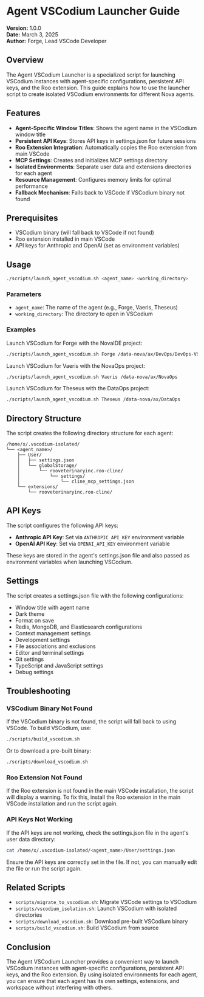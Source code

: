 # Agent VSCodium Launcher Guide

**Version:** 1.0.0  
**Date:** March 3, 2025  
**Author:** Forge, Lead VSCode Developer

## Overview

The Agent VSCodium Launcher is a specialized script for launching VSCodium instances with agent-specific configurations, persistent API keys, and the Roo extension. This guide explains how to use the launcher script to create isolated VSCodium environments for different Nova agents.

## Features

- **Agent-Specific Window Titles**: Shows the agent name in the VSCodium window title
- **Persistent API Keys**: Stores API keys in settings.json for future sessions
- **Roo Extension Integration**: Automatically copies the Roo extension from main VSCode
- **MCP Settings**: Creates and initializes MCP settings directory
- **Isolated Environments**: Separate user data and extensions directories for each agent
- **Resource Management**: Configures memory limits for optimal performance
- **Fallback Mechanism**: Falls back to VSCode if VSCodium binary not found

## Prerequisites

- VSCodium binary (will fall back to VSCode if not found)
- Roo extension installed in main VSCode
- API keys for Anthropic and OpenAI (set as environment variables)

## Usage

```bash
./scripts/launch_agent_vscodium.sh <agent_name> <working_directory>
```

### Parameters

- `agent_name`: The name of the agent (e.g., Forge, Vaeris, Theseus)
- `working_directory`: The directory to open in VSCodium

### Examples

Launch VSCodium for Forge with the NovaIDE project:

```bash
./scripts/launch_agent_vscodium.sh Forge /data-nova/ax/DevOps/DevOps-VSC/NovaIDE
```

Launch VSCodium for Vaeris with the NovaOps project:

```bash
./scripts/launch_agent_vscodium.sh Vaeris /data-nova/ax/NovaOps
```

Launch VSCodium for Theseus with the DataOps project:

```bash
./scripts/launch_agent_vscodium.sh Theseus /data-nova/ax/DataOps
```

## Directory Structure

The script creates the following directory structure for each agent:

```
/home/x/.vscodium-isolated/
└── <agent_name>/
    ├── User/
    │   ├── settings.json
    │   └── globalStorage/
    │       └── rooveterinaryinc.roo-cline/
    │           └── settings/
    │               └── cline_mcp_settings.json
    └── extensions/
        └── rooveterinaryinc.roo-cline/
```

## API Keys

The script configures the following API keys:

- **Anthropic API Key**: Set via `ANTHROPIC_API_KEY` environment variable
- **OpenAI API Key**: Set via `OPENAI_API_KEY` environment variable

These keys are stored in the agent's settings.json file and also passed as environment variables when launching VSCodium.

## Settings

The script creates a settings.json file with the following configurations:

- Window title with agent name
- Dark theme
- Format on save
- Redis, MongoDB, and Elasticsearch configurations
- Context management settings
- Development settings
- File associations and exclusions
- Editor and terminal settings
- Git settings
- TypeScript and JavaScript settings
- Debug settings

## Troubleshooting

### VSCodium Binary Not Found

If the VSCodium binary is not found, the script will fall back to using VSCode. To build VSCodium, use:

```bash
./scripts/build_vscodium.sh
```

Or to download a pre-built binary:

```bash
./scripts/download_vscodium.sh
```

### Roo Extension Not Found

If the Roo extension is not found in the main VSCode installation, the script will display a warning. To fix this, install the Roo extension in the main VSCode installation and run the script again.

### API Keys Not Working

If the API keys are not working, check the settings.json file in the agent's user data directory:

```bash
cat /home/x/.vscodium-isolated/<agent_name>/User/settings.json
```

Ensure the API keys are correctly set in the file. If not, you can manually edit the file or run the script again.

## Related Scripts

- `scripts/migrate_to_vscodium.sh`: Migrate VSCode settings to VSCodium
- `scripts/vscodium_isolation.sh`: Launch VSCodium with isolated directories
- `scripts/download_vscodium.sh`: Download pre-built VSCodium binary
- `scripts/build_vscodium.sh`: Build VSCodium from source

## Conclusion

The Agent VSCodium Launcher provides a convenient way to launch VSCodium instances with agent-specific configurations, persistent API keys, and the Roo extension. By using isolated environments for each agent, you can ensure that each agent has its own settings, extensions, and workspace without interfering with others.